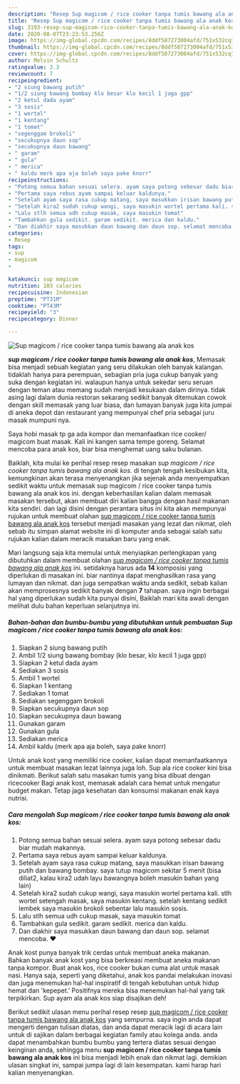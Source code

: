 ```yaml
---
description: "Resep Sup magicom / rice cooker tanpa tumis bawang ala anak kos, Bisa Manjain Lidah"
title: "Resep Sup magicom / rice cooker tanpa tumis bawang ala anak kos, Bisa Manjain Lidah"
slug: 3193-resep-sup-magicom-rice-cooker-tanpa-tumis-bawang-ala-anak-kos-bisa-manjain-lidah
date: 2020-08-07T23:23:53.256Z
image: https://img-global.cpcdn.com/recipes/8ddf587273004afd/751x532cq70/sup-magicom-rice-cooker-tanpa-tumis-bawang-ala-anak-kos-foto-resep-utama.jpg
thumbnail: https://img-global.cpcdn.com/recipes/8ddf587273004afd/751x532cq70/sup-magicom-rice-cooker-tanpa-tumis-bawang-ala-anak-kos-foto-resep-utama.jpg
cover: https://img-global.cpcdn.com/recipes/8ddf587273004afd/751x532cq70/sup-magicom-rice-cooker-tanpa-tumis-bawang-ala-anak-kos-foto-resep-utama.jpg
author: Melvin Schultz
ratingvalue: 3.3
reviewcount: 7
recipeingredient:
- "2 siung bawang putih"
- "1/2 siung bawang bombay klo besar klo kecil 1 juga gpp"
- "2 ketul dada ayam"
- "3 sosis"
- "1 wortel"
- "1 kentang"
- "1 tomat"
- "segenggam brokoli"
- "secukupnya daun sop"
- "secukupnya daun bawang"
- " garam"
- " gula"
- " merica"
- " kaldu merk apa aja boleh saya pake knorr"
recipeinstructions:
- "Potong semua bahan sesuai selera. ayam saya potong sebesar dadu biar mudah makannya."
- "Pertama saya rebus ayam sampai keluar kaldunya."
- "Setelah ayam saya rasa cukup matang, saya masukkan irisan bawang putih dan bawang bombay. saya tutup magicom sekitar 5 menit (bisa diliat2, kalau kira2 udah layu bawangnya boleh masukin bahan yang lain)"
- "Setelah kira2 sudah cukup wangi, saya masukin wortel pertama kali. stlh wortel setengah masak, saya masukin kentang. setelah kentang sedikit lembek saya masukin brokoli sebentar lalu masukin sosis."
- "Lalu stlh semua udh cukup masak, saya masukin tomat"
- "Tambahkan gula sedikit. garam sedikit. merica dan kaldu."
- "Dan diakhir saya masukkan daun bawang dan daun sop. selamat mencoba. ❤"
categories:
- Resep
tags:
- sup
- magicom
- 

katakunci: sup magicom  
nutrition: 103 calories
recipecuisine: Indonesian
preptime: "PT31M"
cooktime: "PT43M"
recipeyield: "3"
recipecategory: Dinner

---
```



![Sup magicom / rice cooker tanpa tumis bawang ala anak kos](https://img-global.cpcdn.com/recipes/8ddf587273004afd/751x532cq70/sup-magicom-rice-cooker-tanpa-tumis-bawang-ala-anak-kos-foto-resep-utama.jpg)

<b><i>sup magicom / rice cooker tanpa tumis bawang ala anak kos</i></b>, Memasak bisa menjadi sebuah kegiatan yang seru dilakukan oleh banyak kalangan. tidaklah hanya para perempuan, sebagian pria juga cukup banyak yang suka dengan kegiatan ini. walaupun hanya untuk sekedar seru seruan dengan teman atau memang sudah menjadi kesukaan dalam dirinya. tidak asing lagi dalam dunia restoran sekarang sedikit banyak ditemukan cowok dengan skill memasak yang luar biasa, dan lumayan banyak juga kita jumpai di aneka depot dan restaurant yang mempunyai chef pria sebagai juru masak mumpuni nya.

Saya hobi masak tp ga ada kompor dan memanfaatkan rice cooker/ magicom buat masak. Kali ini kangen sama tempe goreng. Selamat mencoba para anak kos, biar bisa menghemat uang saku bulanan.

Baiklah, kita mulai ke perihal resep resep masakan <i>sup magicom / rice cooker tanpa tumis bawang ala anak kos</i>. di tengah tengah kesibukan kita, kemungkinan akan terasa menyenangkan jika sejenak anda menyempatkan sedikit waktu untuk memasak sup magicom / rice cooker tanpa tumis bawang ala anak kos ini. dengan keberhasilan kalian dalam memasak masakan tersebut, akan membuat diri kalian bangga dengan hasil makanan kita sendiri. dan lagi disini dengan perantara situs ini kita akan mempunyai rujukan untuk membuat olahan <u>sup magicom / rice cooker tanpa tumis bawang ala anak kos</u> tersebut menjadi masakan yang lezat dan nikmat, oleh sebab itu simpan alamat website ini di komputer anda sebagai salah satu rujukan kalian dalam meracik masakan baru yang enak.


Mari langsung saja kita memulai untuk menyiapkan perlengkapan yang dibutuhkan dalam membuat olahan <u><i>sup magicom / rice cooker tanpa tumis bawang ala anak kos</i></u> ini. setidaknya harus ada <b>14</b> komposisi yang diperlukan di masakan ini. biar nantinya dapat menghasilkan rasa yang lumayan dan nikmat. dan juga sempatkan waktu anda sedikit, sebab kalian akan memprosesnya sedikit banyak dengan <b>7</b> tahapan. saya ingin berbagai hal yang diperlukan sudah kita punyai disini, Baiklah mari kita awali dengan melihat dulu bahan keperluan selanjutnya ini.

<!--inarticleads1-->

##### Bahan-bahan dan bumbu-bumbu yang dibutuhkan untuk pembuatan Sup magicom / rice cooker tanpa tumis bawang ala anak kos:

1. Siapkan 2 siung bawang putih
1. Ambil 1/2 siung bawang bombay (klo besar, klo kecil 1 juga gpp)
1. Siapkan 2 ketul dada ayam
1. Sediakan 3 sosis
1. Ambil 1 wortel
1. Siapkan 1 kentang
1. Sediakan 1 tomat
1. Sediakan segenggam brokoli
1. Siapkan secukupnya daun sop
1. Siapkan secukupnya daun bawang
1. Gunakan  garam
1. Gunakan  gula
1. Sediakan  merica
1. Ambil  kaldu (merk apa aja boleh, saya pake knorr)


Untuk anak kost yang memiliki rice cooker, kalian dapat memanfaatkannya untuk membuat masakan lezat lainnya juga loh. Sup ala rice cooker kini bisa dinikmati. Berikut salah satu masakan tumis yang bisa dibuat dengan ricecooker Bagi anak kost, memasak adalah cara hemat untuk mengatur budget makan. Tetap jaga kesehatan dan konsumsi makanan enak kaya nutrisi. 

<!--inarticleads2-->

##### Cara mengolah Sup magicom / rice cooker tanpa tumis bawang ala anak kos:

1. Potong semua bahan sesuai selera. ayam saya potong sebesar dadu biar mudah makannya.
1. Pertama saya rebus ayam sampai keluar kaldunya.
1. Setelah ayam saya rasa cukup matang, saya masukkan irisan bawang putih dan bawang bombay. saya tutup magicom sekitar 5 menit (bisa diliat2, kalau kira2 udah layu bawangnya boleh masukin bahan yang lain)
1. Setelah kira2 sudah cukup wangi, saya masukin wortel pertama kali. stlh wortel setengah masak, saya masukin kentang. setelah kentang sedikit lembek saya masukin brokoli sebentar lalu masukin sosis.
1. Lalu stlh semua udh cukup masak, saya masukin tomat
1. Tambahkan gula sedikit. garam sedikit. merica dan kaldu.
1. Dan diakhir saya masukkan daun bawang dan daun sop. selamat mencoba. ❤


Anak kost punya banyak trik cerdas untuk membuat aneka makanan. Bahkan banyak anak kost yang bisa berkreasi membuat aneka makanan tanpa kompor. Buat anak kos, rice cooker bukan cuma alat untuk masak nasi. Hanya saja, seperti yang diketahui, anak kos pandai melakukan inovasi dan juga menemukan hal-hal inspiratif di tengah kebutuhan untuk hidup hemat dan &#39;kepepet.&#39; Positifnya mereka bisa menemukan hal-hal yang tak terpikirkan. Sup ayam ala anak kos siap disajikan deh! 

Berikut sedikit ulasan menu perihal resep resep <u>sup magicom / rice cooker tanpa tumis bawang ala anak kos</u> yang sempurna. saya ingin anda dapat mengerti dengan tulisan diatas, dan anda dapat meracik lagi di acara lain untuk di sajikan dalam berbagai kegiatan family atau kolega anda. anda dapat menambahkan bumbu bumbu yang tertera diatas sesuai dengan keinginan anda, sehingga menu <b>sup magicom / rice cooker tanpa tumis bawang ala anak kos</b> ini bisa menjadi lebih enak dan nikmat lagi. demikian ulasan singkat ini, sampai jumpa lagi di lain kesempatan. kami harap hari kalian menyenangkan.
